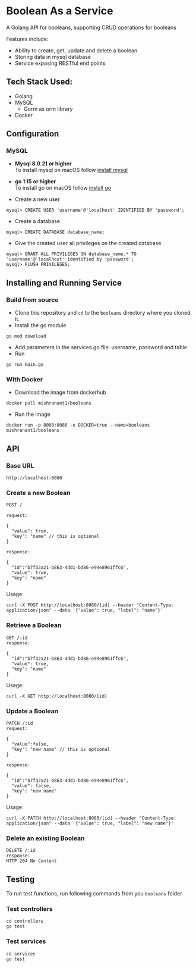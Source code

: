 # Boolean As a Service
A Golang API for booleans, supporting CRUD operations for booleans

Features include:
- Ability to create, get, update and delete a boolean
- Storing data in mysql database
- Service exposing RESTful end points

## Tech Stack Used:
- Golang
- MySQL
  - Gorm as orm library
- Docker

## Configuration

### MySQL
- __Mysql 8.0.21 or higher__ <br />
To install mysql on  macOS follow [install mysql](https://flaviocopes.com/mysql-how-to-install/) <br />

- __go 1.15 or higher__ <br />
To install go on macOS follow [install go](https://www.geeksforgeeks.org/how-to-install-golang-on-macos/) <br />


- Create a new user
```
mysql> CREATE USER 'username'@'localhost' IDENTIFIED BY 'password';
```
- Create a database
```
mysql> CREATE DATABASE database_name;
```
- Give the created user all privileges on the created database
```
mysql> GRANT ALL PRIVILEGES ON database_name.* TO 'username'@'localhost' identified by 'password';
mysql> FLUSH PRIVILEGES;
```

## Installing and Running Service

### Build from source
 - Clone this repository and `cd` to the `booleans` directory where you cloned it.
 - Install the go module
 ```
 go mod download
 ```
 - Add parameters in the services.go file: username, password and table
 - Run
 ```
 go run main.go
```

### With Docker 
- Download the image from dockerhub
```
docker pull mishranant1/booleans
```
- Run the image
```
docker run -p 8080:8080 -e DOCKER=true --name=booleans mishranant1/booleans
```

## API
### Base URL
```
http://localhost:8080
```

### Create a new Boolean

```
POST /

request:

{
  "value": true,
  "key": "name" // this is optional
}

response:

{
  "id":"b7f32a21-b863-4dd1-bd86-e99e8961ffc6",
  "value": true,
  "key": "name"
}
```
Usage:
 
```console
curl -X POST http://localhost:8080/[id] --header "Content-Type: application/json" --data '{"value": true, "label": "name"}'
```


### Retrieve a Boolean

```
GET /:id
response:

{
  "id":"b7f32a21-b863-4dd1-bd86-e99e8961ffc6",
  "value": true,
  "key": "name"
}
```
Usage:
 
```console
curl -X GET http://localhost:8080/[id]
```

### Update a Boolean
```
PATCH /:id
request:

{
  "value":false,
  "key": "new name" // this is optional
}

response:

{
  "id":"b7f32a21-b863-4dd1-bd86-e99e8961ffc6",
  "value": false,
  "key": "new name"
}
```

Usage:

```console
curl -X PATCH http://localhost:8080/[id] --header "Content-Type: application/json" --data '{"value": true, "label": "new name"}'
```

### Delete an existing Boolean
```
DELETE /:id
response:
HTTP 204 No Content
```

## Testing
To run test functions, run following commands from you `booleans` folder
### Test controllers
```
cd controllers
go test
```
### Test services

```
cd services
go test
```